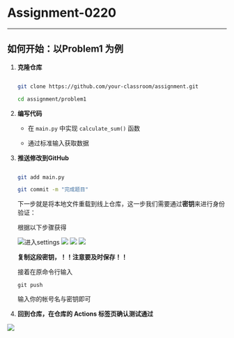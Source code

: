 # Assignment-0220
---
## 如何开始：以Problem1 为例
1. **克隆仓库**
   ```bash

   git clone https://github.com/your-classroom/assignment.git

   cd assignment/problem1

   ```

2. **编写代码**
   - 在 `main.py` 中实现 `calculate_sum()` 函数

   - 通过标准输入获取数据

3. **推送修改到GitHub**

   ```bash

   git add main.py

   git commit -m "完成题目"

    ```
   
   下一步就是将本地文件重载到线上仓库，这一步我们需要通过**密钥**来进行身份验证：

   根据以下步骤获得
   
   ![进入settings](./image/p2.jpg)
   ![](./image/p3.jpg)
   ![](./image/p4.jpg)
   ![](./image/p5.jpg)
   
   **复制这段密钥，！！注意要及时保存！！**
   
   接着在原命令行输入
   ```
   git push 
   ```
   
   输入你的帐号名与密钥即可

5. **回到仓库，在仓库的 **Actions** 标签页确认测试通过**
   
![](./image/p1.jpg)
